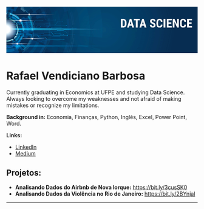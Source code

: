 

<p align="center">
  <img src="banner.png" >
</p>

# Rafael Vendiciano Barbosa

Currently graduating in Economics at UFPE and studying Data Science. Always looking to overcome my weaknesses and not afraid of making mistakes or recognize my limitations.

**Background in:** Economia, Finanças, Python, Inglês, Excel, Power Point, Word.

**Links:**
* [LinkedIn](https://www.linkedin.com/in/rafaelvendiciano/)
* [Medium](https://medium.com/@rafaelvendiciano)


## Projetos:
* **Analisando Dados do Airbnb de Nova Iorque:** https://bit.ly/3cusSK0
* **Analisando Dados da Violência no Rio de Janeiro:** https://bit.ly/2BYnjal

---

